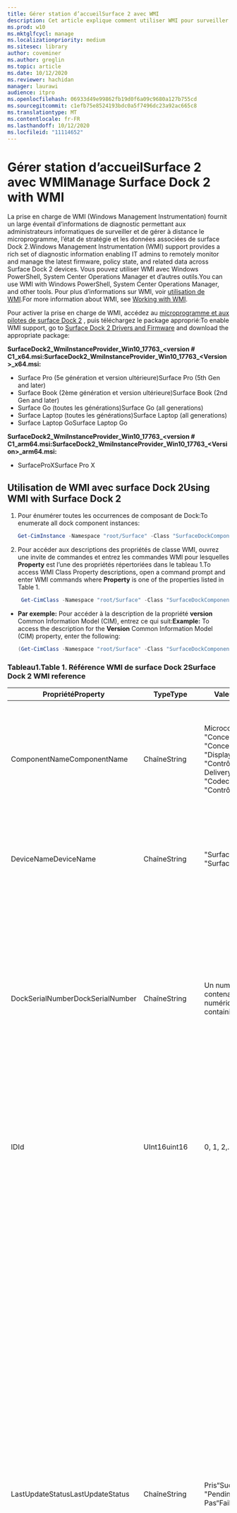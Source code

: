```yaml
---
title: Gérer station d’accueilSurface 2 avec WMI
description: Cet article explique comment utiliser WMI pour surveiller et gérer à distance le microprogramme, l’état de la stratégie et les données associées les plus récents sur les appareils du Dock 2 surface.
ms.prod: w10
ms.mktglfcycl: manage
ms.localizationpriority: medium
ms.sitesec: library
author: coveminer
ms.author: greglin
ms.topic: article
ms.date: 10/12/2020
ms.reviewer: hachidan
manager: laurawi
audience: itpro
ms.openlocfilehash: 06933d49e99862fb19d0f6a09c9680a127b755cd
ms.sourcegitcommit: c1efb75e8524193bdc0a5f7496dc23a92ac665c8
ms.translationtype: MT
ms.contentlocale: fr-FR
ms.lasthandoff: 10/12/2020
ms.locfileid: "11114652"
---
```

# <span data-ttu-id="c029c-103">Gérer station d’accueilSurface 2 avec WMI</span><span class="sxs-lookup"><span data-stu-id="c029c-103">Manage Surface Dock 2 with WMI</span></span>

<span data-ttu-id="c029c-104">La prise en charge de WMI (Windows Management Instrumentation) fournit un large éventail d’informations de diagnostic permettant aux administrateurs informatiques de surveiller et de gérer à distance le microprogramme, l’état de stratégie et les données associées de surface Dock 2.</span><span class="sxs-lookup"><span data-stu-id="c029c-104">Windows Management Instrumentation (WMI) support provides a rich set of diagnostic information enabling IT admins to remotely monitor and manage the latest firmware, policy state, and related data across Surface Dock 2 devices.</span></span> <span data-ttu-id="c029c-105">Vous pouvez utiliser WMI avec Windows PowerShell, System Center Operations Manager et d’autres outils.</span><span class="sxs-lookup"><span data-stu-id="c029c-105">You can use WMI with Windows PowerShell, System Center Operations Manager, and other tools.</span></span> <span data-ttu-id="c029c-106">Pour plus d’informations sur WMI, voir [utilisation de WMI](https://docs.microsoft.com/powershell/scripting/learn/ps101/07-working-with-wmi?&preserve-view=true).</span><span class="sxs-lookup"><span data-stu-id="c029c-106">For more information about WMI, see [Working with WMI](https://docs.microsoft.com/powershell/scripting/learn/ps101/07-working-with-wmi?&preserve-view=true).</span></span> 

<span data-ttu-id="c029c-107">Pour activer la prise en charge de WMI, accédez au [microprogramme et aux pilotes de surface Dock 2](https://www.microsoft.com/download/details.aspx?id=101317) , puis téléchargez le package approprié:</span><span class="sxs-lookup"><span data-stu-id="c029c-107">To enable WMI support, go to [Surface Dock 2 Drivers and Firmware](https://www.microsoft.com/download/details.aspx?id=101317) and download the appropriate package:</span></span>

**<span data-ttu-id="c029c-108">SurfaceDock2_WmiInstanceProvider_Win10_17763_&#60;version # C1_x64.msi:</span><span class="sxs-lookup"><span data-stu-id="c029c-108">SurfaceDock2_WmiInstanceProvider_Win10_17763_&#60;Version&#62;_x64.msi:</span></span>**<br>

- <span data-ttu-id="c029c-109">Surface Pro (5e génération et version ultérieure)</span><span class="sxs-lookup"><span data-stu-id="c029c-109">Surface Pro (5th Gen and later)</span></span>
- <span data-ttu-id="c029c-110">Surface Book (2ème génération et version ultérieure)</span><span class="sxs-lookup"><span data-stu-id="c029c-110">Surface Book (2nd Gen and later)</span></span>
- <span data-ttu-id="c029c-111">Surface Go (toutes les générations)</span><span class="sxs-lookup"><span data-stu-id="c029c-111">Surface Go (all generations)</span></span>
- <span data-ttu-id="c029c-112">Surface Laptop (toutes les générations)</span><span class="sxs-lookup"><span data-stu-id="c029c-112">Surface Laptop (all generations)</span></span>
- <span data-ttu-id="c029c-113">Surface Laptop Go</span><span class="sxs-lookup"><span data-stu-id="c029c-113">Surface Laptop Go</span></span>

 **<span data-ttu-id="c029c-114">SurfaceDock2_WmiInstanceProvider_Win10_17763_&#60;version # C1_arm64.msi:</span><span class="sxs-lookup"><span data-stu-id="c029c-114">SurfaceDock2_WmiInstanceProvider_Win10_17763_&#60;Version&#62;_arm64.msi:</span></span>** <br>

- <span data-ttu-id="c029c-115">SurfaceProX</span><span class="sxs-lookup"><span data-stu-id="c029c-115">Surface Pro X</span></span>

## <span data-ttu-id="c029c-116">Utilisation de WMI avec surface Dock 2</span><span class="sxs-lookup"><span data-stu-id="c029c-116">Using WMI with Surface Dock 2</span></span>

1. <span data-ttu-id="c029c-117">Pour énumérer toutes les occurrences de composant de Dock:</span><span class="sxs-lookup"><span data-stu-id="c029c-117">To enumerate all dock component instances:</span></span>

    ```PowerShell
    Get-CimInstance -Namespace "root/Surface" -Class "SurfaceDockComponent" 
    ```
2. <span data-ttu-id="c029c-118">Pour accéder aux descriptions des propriétés de classe WMI, ouvrez une invite de commandes et entrez les commandes WMI pour lesquelles **Property** est l’une des propriétés répertoriées dans le tableau 1.</span><span class="sxs-lookup"><span data-stu-id="c029c-118">To access WMI Class Property descriptions, open a command prompt and enter WMI commands where **Property** is one of the properties listed in Table 1.</span></span>

    ```PowerShell
     Get-CimClass -Namespace "root/Surface" -Class "SurfaceDockComponent").CimClassProperties["<Property>"]
    ```

- <span data-ttu-id="c029c-119">**Par exemple:** Pour accéder à la description de la propriété **version** Common Information Model (CIM), entrez ce qui suit:</span><span class="sxs-lookup"><span data-stu-id="c029c-119">**Example:** To access the description for the **Version** Common Information Model (CIM) property, enter the following:</span></span>
    ```PowerShell
    (Get-CimClass -Namespace "root/Surface" -Class "SurfaceDockComponent").CimClassProperties["Version"].Qualifiers["Description"].Value
    ```
 
 ### <span data-ttu-id="c029c-120">Tableau1.</span><span class="sxs-lookup"><span data-stu-id="c029c-120">Table 1.</span></span> <span data-ttu-id="c029c-121">Référence WMI de surface Dock 2</span><span class="sxs-lookup"><span data-stu-id="c029c-121">Surface Dock 2 WMI reference</span></span>

| <span data-ttu-id="c029c-122">Propriété</span><span class="sxs-lookup"><span data-stu-id="c029c-122">Property</span></span>         | <span data-ttu-id="c029c-123">Type</span><span class="sxs-lookup"><span data-stu-id="c029c-123">Type</span></span>   | <span data-ttu-id="c029c-124">Valeur (s) attendue (s)</span><span class="sxs-lookup"><span data-stu-id="c029c-124">Expected Value(s)</span></span>                                                                                                                                                                                                            | <span data-ttu-id="c029c-125">Description</span><span class="sxs-lookup"><span data-stu-id="c029c-125">Description</span></span>                                                                                                                                                                                                                                                                                                                                                                                                                                                                                                                                                                                                                                                                                                                                                                                                                                                                                                                                                                                                                                                                                                                                                                                                                                                                                                                                                                                                                                                                                                                                                                                                                                                                                                                                                                                                 |
| ---------------- | ------ | ---------------------------------------------------------------------------------------------------------------------------------------------------------------------------------------------------------------------------- | ----------------------------------------------------------------------------------------------------------------------------------------------------------------------------------------------------------------------------------------------------------------------------------------------------------------------------------------------------------------------------------------------------------------------------------------------------------------------------------------------------------------------------------------------------------------------------------------------------------------------------------------------------------------------------------------------------------------------------------------------------------------------------------------------------------------------------------------------------------------------------------------------------------------------------------------------------------------------------------------------------------------------------------------------------------------------------------------------------------------------------------------------------------------------------------------------------------------------------------------------------------------------------------------------------------------------------------------------------------------------------------------------------------------------------------------------------------------------------------------------------------------------------------------------------------------------------------------------------------------------------------------------------------------------------------------------------------------------------------------------------------------------------------------------------------- |
| <span data-ttu-id="c029c-126">ComponentName</span><span class="sxs-lookup"><span data-stu-id="c029c-126">ComponentName</span></span>    | <span data-ttu-id="c029c-127">Chaîne</span><span class="sxs-lookup"><span data-stu-id="c029c-127">String</span></span> | <span data-ttu-id="c029c-128">Microcontrôleur</span><span class="sxs-lookup"><span data-stu-id="c029c-128">“Microcontroller”</span></span> <br><span data-ttu-id="c029c-129">"Concentrateur USB 1"</span><span class="sxs-lookup"><span data-stu-id="c029c-129">“USB Hub 1”</span></span> <br><span data-ttu-id="c029c-130">"Concentrateur USB 2"</span><span class="sxs-lookup"><span data-stu-id="c029c-130">“USB Hub 2”</span></span> <br><span data-ttu-id="c029c-131">"Display port hub"</span><span class="sxs-lookup"><span data-stu-id="c029c-131">“Display Port Hub”</span></span> <br><span data-ttu-id="c029c-132">"Contrôleur de remise énergétique"</span><span class="sxs-lookup"><span data-stu-id="c029c-132">“Power Delivery Controller”</span></span> <br><span data-ttu-id="c029c-133">"Codec audio"</span><span class="sxs-lookup"><span data-stu-id="c029c-133">“Audio Codec”</span></span> <br><span data-ttu-id="c029c-134">"Contrôleur Ethernet"</span><span class="sxs-lookup"><span data-stu-id="c029c-134">“Ethernet Controller”</span></span>                                                                         | <span data-ttu-id="c029c-135">La propriété suivante répertorie le nom spécifique du composant d’appareil qui correspond aux données de la classe CIM (Common Information Model) qui les accompagnent.</span><span class="sxs-lookup"><span data-stu-id="c029c-135">The following property lists the specific name of the device component that the accompanying Common Information Model (CIM) class data corresponds to.</span></span>                                                                                                                                                                                                                                                                                                                                                                                                                                                                                                                                                                                                                                                                                                                                                                                                                                                                                                                                                                                                                                                                                                                                                                                                                                                                                                                                                                                                                                                                                                                                                                                                                                                  |
| <span data-ttu-id="c029c-136">DeviceName</span><span class="sxs-lookup"><span data-stu-id="c029c-136">DeviceName</span></span>       | <span data-ttu-id="c029c-137">Chaîne</span><span class="sxs-lookup"><span data-stu-id="c029c-137">String</span></span> | <span data-ttu-id="c029c-138">"Surface Dock 1"</span><span class="sxs-lookup"><span data-stu-id="c029c-138">“Surface Dock 1”</span></span> <br><span data-ttu-id="c029c-139">"Surface Dock 2"</span><span class="sxs-lookup"><span data-stu-id="c029c-139">“Surface Dock 2”</span></span>                                                                                                                                                                                        | <span data-ttu-id="c029c-140">La propriété suivante contient le nom de l’appareil de dock auquel appartient le composant d’appareil spécifique.</span><span class="sxs-lookup"><span data-stu-id="c029c-140">The following property contains the name of the dock device that the specific device component belongs to.</span></span>                                                                                                                                                                                                                                                                                                                                                                                                                                                                                                                                                                                                                                                                                                                                                                                                                                                                                                                                                                                                                                                                                                                                                                                                                                                                                                                                                                                                                                                                                                                                                                                                                                                                                               |
| <span data-ttu-id="c029c-141">DockSerialNumber</span><span class="sxs-lookup"><span data-stu-id="c029c-141">DockSerialNumber</span></span> | <span data-ttu-id="c029c-142">Chaîne</span><span class="sxs-lookup"><span data-stu-id="c029c-142">String</span></span> | <span data-ttu-id="c029c-143">Un numéro de série de douze (12) chiffres contenant uniquement des valeurs numériques</span><span class="sxs-lookup"><span data-stu-id="c029c-143">A twelve (12) digit serial number containing only numerical values</span></span>                                                                                                                                                           | <span data-ttu-id="c029c-144">La propriété suivante enregistre le numéro de série de l’appareil de connexion jointe.</span><span class="sxs-lookup"><span data-stu-id="c029c-144">The following property records the serial number of the attached dock device.</span></span> <span data-ttu-id="c029c-145">Ce numéro de série est exactement le même pour tous les composants tels qu’ils appartiennent au même dispositif de fixation.</span><span class="sxs-lookup"><span data-stu-id="c029c-145">This serial number is the exact same for every component as they belong to the same dock device.</span></span> <span data-ttu-id="c029c-146">Pour référence, ce numéro de série est disponible physiquement au-dessous du quai de surface.</span><span class="sxs-lookup"><span data-stu-id="c029c-146">For reference, this serial number can be found physically on the underside of the Surface Dock itself.</span></span>                                                                                                                                                                                                                                                                                                                                                                                                                                                                                                                                                                                                                                                                                                                                                                                                                                                                                                                                                                                                                                                                                                                                                                                                                                                                                                                                                                                                                                                                                                                    |
| <span data-ttu-id="c029c-147">ID</span><span class="sxs-lookup"><span data-stu-id="c029c-147">Id</span></span>               | <span data-ttu-id="c029c-148">UInt16</span><span class="sxs-lookup"><span data-stu-id="c029c-148">uint16</span></span> | <span data-ttu-id="c029c-149">0, 1, 2,..., 65535</span><span class="sxs-lookup"><span data-stu-id="c029c-149">0, 1, 2, ..., 65535</span></span>                                                                                                                                                                                                          | <span data-ttu-id="c029c-150">La propriété suivante est un ID unique qui commence à zéro (0) et compte vers le haut.</span><span class="sxs-lookup"><span data-stu-id="c029c-150">The following property is a unique Id that starts from zero (0) and counts up.</span></span> <span data-ttu-id="c029c-151">Cette variable est utilisée pour la numérotation des instances WMI énumérées.</span><span class="sxs-lookup"><span data-stu-id="c029c-151">This variable is used for numbering the enumerated WMI instances.</span></span>                                                                                                                                                                                                                                                                                                                                                                                                                                                                                                                                                                                                                                                                                                                                                                                                                                                                                                                                                                                                                                                                                                                                                                                                                                                                                                                                                                                                                                                                                                                                                                                                                                                        |
| <span data-ttu-id="c029c-152">LastUpdateStatus</span><span class="sxs-lookup"><span data-stu-id="c029c-152">LastUpdateStatus</span></span> | <span data-ttu-id="c029c-153">Chaîne</span><span class="sxs-lookup"><span data-stu-id="c029c-153">String</span></span> | <span data-ttu-id="c029c-154">Pris</span><span class="sxs-lookup"><span data-stu-id="c029c-154">“Success”</span></span> <br><span data-ttu-id="c029c-155">"PendingDockReattach"</span><span class="sxs-lookup"><span data-stu-id="c029c-155">“PendingDockReattach”</span></span> <br><span data-ttu-id="c029c-156">Pas</span><span class="sxs-lookup"><span data-stu-id="c029c-156">“Failed”</span></span>                                                                                                                                                                             | <span data-ttu-id="c029c-157">La propriété suivante décrit en détail la dernière tentative de mise à jour du microprogramme du microprogramme du composant d’appareil en question.</span><span class="sxs-lookup"><span data-stu-id="c029c-157">The following property details the last attempted Component Firmware Update (CFU) status for the device component in question.</span></span> <span data-ttu-id="c029c-158">Valeurs possibles: **réussite,** **réassociation en attente** et **échec.**</span><span class="sxs-lookup"><span data-stu-id="c029c-158">Possible values are: **Success,** **Pending Dock Reattach,** and **Failed.**</span></span><br><br><br><span data-ttu-id="c029c-159">- **Réussite** indique qu’un nouveau microprogramme a été appliqué</span><span class="sxs-lookup"><span data-stu-id="c029c-159">- **Success** indicates that previously applied new firmware was applied successfully</span></span><br><span data-ttu-id="c029c-160">- Le **retrait du Dock en attente** indique qu’une nouvelle mise à jour est en attente pour le composant de l’appareil, et que l’utilisateur doit détacher et rattacher le connecteur surface de l’ancrage afin d’appliquer la nouvelle mise à jour.</span><span class="sxs-lookup"><span data-stu-id="c029c-160">- **Pending Dock Reattach** indicates there is a new update pending for the device component and the user must detach and reattach the Dock’s Surface connector in order to apply the new update.</span></span><br><span data-ttu-id="c029c-161">- **Échec** indique qu’une erreur légitime possible s’est produite lors du processus de la mise en attente du processus ou que le périphérique n’a pas démarré dans la version attendue.</span><span class="sxs-lookup"><span data-stu-id="c029c-161">- **Failed** indicates that a possible legitimate error occurred during the CFU process or the peripheral did not boot up in the expected version.</span></span> <span data-ttu-id="c029c-162">En cas d' **échec** , il ne s’agit pas d’une information indiquant que l’appareil ne fonctionne pas, mais qu’une erreur est survenue lors de la tentative de mise à jour de l’appareil.</span><span class="sxs-lookup"><span data-stu-id="c029c-162">In the **Failed** case, this is not an indication that the device is not working, but rather something erroneous occurred when trying to update the device.</span></span> <span data-ttu-id="c029c-163">Dans ce cas, le microprogramme continuera de s’exécuter.</span><span class="sxs-lookup"><span data-stu-id="c029c-163">In such case, the previous firmware will continue to run.</span></span>                                                                                                                                                                                                                                                                                                                                                                                                                                                                                                                                                                                                                                                                                                                                                                                                                                                                                                                         |
| <span data-ttu-id="c029c-164">PolicyState</span><span class="sxs-lookup"><span data-stu-id="c029c-164">PolicyState</span></span>      | <span data-ttu-id="c029c-165">Chaîne</span><span class="sxs-lookup"><span data-stu-id="c029c-165">String</span></span> | <span data-ttu-id="c029c-166">Activation</span><span class="sxs-lookup"><span data-stu-id="c029c-166">“Enabled”</span></span> <br><span data-ttu-id="c029c-167">Désactivé</span><span class="sxs-lookup"><span data-stu-id="c029c-167">“Disabled”</span></span>                                                                                                                                                                                                     | <span data-ttu-id="c029c-168">La propriété suivante indique la stratégie SEMM (surface Management Mode) actuelle du composant périphérique.</span><span class="sxs-lookup"><span data-stu-id="c029c-168">The following property indicates the current Surface Enterprise Management Mode (SEMM) policy for the device component.</span></span> <span data-ttu-id="c029c-169">Valeurs possibles: **Enabled** et **Disabled.**</span><span class="sxs-lookup"><span data-stu-id="c029c-169">Possible values are: **Enabled** and **Disabled.**</span></span><br><br><br><span data-ttu-id="c029c-170">- **Activée** indique que le système SEMM a autorisé l’appareil hôte à accéder au composant d’appareil et à l’utiliser.</span><span class="sxs-lookup"><span data-stu-id="c029c-170">- **Enabled** indicates that the SEMM system has allowed the host device to access and use the device component</span></span><br><span data-ttu-id="c029c-171">- **Désactivé** indique que le système SEMM a interdit l’accès au composant de l’appareil et l’a empêché.</span><span class="sxs-lookup"><span data-stu-id="c029c-171">- **Disabled** indicates that the SEMM system has disallowed and thereby prevented the host machine from accessing and using the device component.</span></span>                                                                                                                                                                                                                                                                                                                                                                                                                                                                                                                                                                                                                                                                                                                                                                                                                                                                                                                                                                                                                                                                                                                                                                                                                                                                                                                                                                                                                                                                                                                             |
| <span data-ttu-id="c029c-172">ProductId</span><span class="sxs-lookup"><span data-stu-id="c029c-172">ProductId</span></span>        | <span data-ttu-id="c029c-173">Chaîne []</span><span class="sxs-lookup"><span data-stu-id="c029c-173">String[]</span></span> | <span data-ttu-id="c029c-174">Liste de chaînes Hex, qui peuvent chacune de «0x0000» à «0xFFFF».</span><span class="sxs-lookup"><span data-stu-id="c029c-174">A list of hex strings, which can each range from “0x0000” to “0xFFFF”</span></span>                                                                                                                                                        | <span data-ttu-id="c029c-175">La propriété suivante classifie l’ID de produit (PID) du composant d’appareil.</span><span class="sxs-lookup"><span data-stu-id="c029c-175">The following property classifies the Product Id (PID) of the device component.</span></span> <span data-ttu-id="c029c-176">Il est possible que plusieurs IDENTIFICATEURs de service apparaissent.</span><span class="sxs-lookup"><span data-stu-id="c029c-176">It is possible for there to be more than one PID listed.</span></span> <span data-ttu-id="c029c-177">Dans le cas d’un concentrateur USB, par exemple, les périphériques Super-Speed (SS) et High Speed (SH) sont intégrés à un «hub» singulier.</span><span class="sxs-lookup"><span data-stu-id="c029c-177">In the case of a USB Hub, for example, both Super Speed (SS) and High Speed (HS) devices are lumped into a singular “Hub."</span></span> <span data-ttu-id="c029c-178">Par conséquent, deux (2) PID seraient répertoriés dans ce tableau.</span><span class="sxs-lookup"><span data-stu-id="c029c-178">Therefore, two (2) PIDs would be listed within this array.</span></span>                                                                                                                                                                                                                                                                                                                                                                                                                                                                                                                                                                                                                                                                                                                                                                                                                                                                                                                                                                                                                                                                                                                                                                                                                                                                                                                                                                                                                                                                                                                                                                                                                                                                                                                                                                                                                                                                                                                                                                                                                                                                                                                                                                                                                                                                                                                                                                                             |
| <span data-ttu-id="c029c-179">ProvisionedState</span><span class="sxs-lookup"><span data-stu-id="c029c-179">ProvisionedState</span></span>         | <span data-ttu-id="c029c-180">booléen</span><span class="sxs-lookup"><span data-stu-id="c029c-180">boolean</span></span> | <span data-ttu-id="c029c-181">True ou false</span><span class="sxs-lookup"><span data-stu-id="c029c-181">True or False</span></span>                                                                                                                                                        | <span data-ttu-id="c029c-182">La propriété suivante décrit l’état de mise en service du mode de gestion de surface d’entreprise (SEMM) de l’appareil de fixation de surface.</span><span class="sxs-lookup"><span data-stu-id="c029c-182">The following property describes the Surface Enterprise Management Mode (SEMM) provisioned state of the Surface Dock device.</span></span> <span data-ttu-id="c029c-183">L’état de mise en service est exactement le même pour tous les composants qu’ils appartiennent au même appareil de dock.</span><span class="sxs-lookup"><span data-stu-id="c029c-183">The provisioned state is the exact same for every component as they belong to the same dock device.</span></span> <span data-ttu-id="c029c-184">Valeurs possibles: true ou false.</span><span class="sxs-lookup"><span data-stu-id="c029c-184">Possible values are: True or False.</span></span> <span data-ttu-id="c029c-185">La valeur true indique que l’appareil de fixation de surface est actuellement géré et, de ce fait, la fonctionnalité de port peut être restreinte.</span><span class="sxs-lookup"><span data-stu-id="c029c-185">A value of true indicates the Surface Dock device is currently managed and thereby, port functionality may be restricted.</span></span> <span data-ttu-id="c029c-186">Pour plus d’informations, voir le champ de propriété «PolicyState».</span><span class="sxs-lookup"><span data-stu-id="c029c-186">See the “PolicyState” property field for more information.</span></span> <span data-ttu-id="c029c-187">La valeur false indique que l’appareil de l’ancrage surface n’est actuellement pas géré et qu’aucune restriction de fonctionnalité n’est imposée.</span><span class="sxs-lookup"><span data-stu-id="c029c-187">A value of false indicates the Surface Dock device is currently not managed and has no feature restrictions imposed.</span></span>                                                                                                                                                                                                                                                                                                                                                                                                                                                                                                                                                                                                                                                                                                                                                                                                                                                                                                                                                                                                                                                                                                                                                                                                                                                                                                                   |
| <span data-ttu-id="c029c-188">Statut</span><span class="sxs-lookup"><span data-stu-id="c029c-188">Status</span></span>           | <span data-ttu-id="c029c-189">Chaîne</span><span class="sxs-lookup"><span data-stu-id="c029c-189">String</span></span> | <span data-ttu-id="c029c-190">OK</span><span class="sxs-lookup"><span data-stu-id="c029c-190">“OK”</span></span> <br><span data-ttu-id="c029c-191">Déconnecté</span><span class="sxs-lookup"><span data-stu-id="c029c-191">“Disconnected”</span></span> <br><span data-ttu-id="c029c-192">Error</span><span class="sxs-lookup"><span data-stu-id="c029c-192">“Error”</span></span> <br><span data-ttu-id="c029c-193">Manquantes</span><span class="sxs-lookup"><span data-stu-id="c029c-193">“Missing”</span></span> <br><span data-ttu-id="c029c-194">"DeviceHandleInUse"</span><span class="sxs-lookup"><span data-stu-id="c029c-194">“DeviceHandleInUse”</span></span> <br><span data-ttu-id="c029c-195">Désactivé</span><span class="sxs-lookup"><span data-stu-id="c029c-195">“Disabled”</span></span> <br><span data-ttu-id="c029c-196">"NotSupportedByWmi"</span><span class="sxs-lookup"><span data-stu-id="c029c-196">“NotSupportedByWmi”</span></span>                                                                                                             | <span data-ttu-id="c029c-197">La propriété suivante décrit l’état de la connexion du Dock à l’ordinateur hôte.</span><span class="sxs-lookup"><span data-stu-id="c029c-197">The following property describes the state of the Dock’s connection to the host machine.</span></span> <span data-ttu-id="c029c-198">Les valeurs possibles sont: **OK,** **déconnecté,** **erreur,** **manquant,** **DeviceHandleInUse,**  **désactivé** et **NotSupportedByWmi.**</span><span class="sxs-lookup"><span data-stu-id="c029c-198">Possible values are: **OK,** **Disconnected,** **Error,** **Missing,** **DeviceHandleInUse,**  **Disabled,** and **NotSupportedByWmi.**</span></span> <br><span data-ttu-id="c029c-199">- La fonction **OK** indique que l’appareil est correctement connecté à l’ordinateur hôte et qu’il n’y a pas de problème, ce qui empêche ses fonctionnalités.</span><span class="sxs-lookup"><span data-stu-id="c029c-199">- **OK** indicates that the device is successfully connected to the host machine and no problems exist, which would inhibit its functionality</span></span> <br><span data-ttu-id="c029c-200">- Une **connexion indique que** le connecteur surface, qui assure la connexion de tous les composants de l’appareil, n’est pas actuellement associé à l’ordinateur hôte.</span><span class="sxs-lookup"><span data-stu-id="c029c-200">- **Disconnected** indicates that the Surface connector, which provides the connection for all the device components, is currently not attached to the host machine.</span></span> <br><span data-ttu-id="c029c-201">- **Erreur** : un problème potentiel lié à l’instance d’appareil et à l’interface de l’appareil a été plus susceptible d’être étiqueté par un point d’exclamation jaune dans le gestionnaire de périphériques: consultez la propriété **statusCode** pour obtenir des informations plus détaillées sur le type d’erreur qui se produit.</span><span class="sxs-lookup"><span data-stu-id="c029c-201">- **Error** indicates a potential issue with the device instance and the device interface has more than likely been labeled with a yellow exclamation point in the Device Manager – check the **StatusCode** property for more detailed information on the type of error that occurred.</span></span> <br><span data-ttu-id="c029c-202">- **Manquant** indique que l’appareil a été censé avoir été énuméré sur l’ordinateur hôte, mais pas pour une raison quelconque.</span><span class="sxs-lookup"><span data-stu-id="c029c-202">- **Missing** indicates that the device was expected to have enumerated on the host machine, but for some reason did not.</span></span> <span data-ttu-id="c029c-203">La propriété **statusCode** contiendra la valeur 24 pour signaler cette situation incorrecte.</span><span class="sxs-lookup"><span data-stu-id="c029c-203">The **StatusCode** property will hold the value of 24 to indicate this erroneous situation.</span></span><br><span data-ttu-id="c029c-204">- **DeviceHandleInUse** indique qu’un autre processus communique actuellement avec l’appareil, ce qui empêche le fournisseur d’instances WMI (Windows Management Instrumentation) de ses demandes de communication.</span><span class="sxs-lookup"><span data-stu-id="c029c-204">- **DeviceHandleInUse** indicates that another process is currently communicating with the device, which prohibits this Windows Management Instrumentation (WMI) Instance Provider from its communication requests.</span></span> <span data-ttu-id="c029c-205">Essayez de réexécuter votre commande WMI.</span><span class="sxs-lookup"><span data-stu-id="c029c-205">Try executing your WMI command again!</span></span> <br> <span data-ttu-id="c029c-206">- **Désactivé** indique que la stratégie de gestion des entreprises de surface actuelle (SEMM) n’est pas autorisée et qu’elle a empêché l’ordinateur hôte d’accéder au composant de l’appareil et l’utiliser.</span><span class="sxs-lookup"><span data-stu-id="c029c-206">- **Disabled** indicates that the current Surface Enterprise Management Mode (SEMM) policy has disallowed and thereby prevented the host machine from accessing and using the device component.</span></span> <span data-ttu-id="c029c-207">Pour plus d’informations, voir le champ de propriété **PolicyState** .</span><span class="sxs-lookup"><span data-stu-id="c029c-207">See the **PolicyState** property field for more information.</span></span><br><span data-ttu-id="c029c-208">- **NotSupportedByWmi** indique que le Dock connecté n’est pas actuellement pris en charge par ce fournisseur WMI.</span><span class="sxs-lookup"><span data-stu-id="c029c-208">- **NotSupportedByWmi** indicates the connected dock is currently not supported by this WMI Provider.</span></span> <span data-ttu-id="c029c-209">Ce statut s’affichera pour le Dock de surface 1, qui n’est actuellement pas pris en charge par ce fournisseur d’instances WMI.</span><span class="sxs-lookup"><span data-stu-id="c029c-209">This status will appear for the Surface Dock 1, which is currently not supported by this WMI Instance Provider.</span></span>|
| <span data-ttu-id="c029c-210">StatusCode</span><span class="sxs-lookup"><span data-stu-id="c029c-210">StatusCode</span></span>       | <span data-ttu-id="c029c-211">UInt32</span><span class="sxs-lookup"><span data-stu-id="c029c-211">uint32</span></span> | <span data-ttu-id="c029c-212">[Code d’erreur du gestionnaire de périphériques](https://docs.microsoft.com/windows-hardware/drivers/install/device-manager-error-messages) obtenu à partir de la classe WMI du CIM_LogicalDevice (dans *cimwin32. mof*)</span><span class="sxs-lookup"><span data-stu-id="c029c-212">[Device Manager Error Code](https://docs.microsoft.com/windows-hardware/drivers/install/device-manager-error-messages) obtained from the CIM_LogicalDevice WMI Class (within *cimwin32.mof*)</span></span> | <span data-ttu-id="c029c-213">La propriété suivante fournit le code d’erreur gestionnaire de périphériques pour le composant Dock donné.</span><span class="sxs-lookup"><span data-stu-id="c029c-213">The following property provides the Device Manager error code for the given dock component.</span></span> <span data-ttu-id="c029c-214">La valeur zéro (0) indique que le composant Dock fonctionne correctement; valeur supérieure à zéro (0) indique un problème ou une erreur possible avec le composant Dock.</span><span class="sxs-lookup"><span data-stu-id="c029c-214">A value of zero (0) indicates that the dock component is working correctly; a value greater than zero (0) indicates an issue or a possible error with the dock component.</span></span> <span data-ttu-id="c029c-215">Dans la mesure où le composant Dock peut énumérer avec plusieurs interfaces d’appareil, il est possible qu’il y ait des codes d’erreur supplémentaires sur le gestionnaire de périphériques.</span><span class="sxs-lookup"><span data-stu-id="c029c-215">Because the dock component may enumerate with several device interfaces, it is possible there may be additional Device Manager error codes.</span></span> <span data-ttu-id="c029c-216">Le champ de propriété ne répertorie que les codes d’erreur uniques, même si plusieurs sont disponibles.</span><span class="sxs-lookup"><span data-stu-id="c029c-216">This property field only lists a single error code even if multiple are available.</span></span> <span data-ttu-id="c029c-217">Le gestionnaire de périphériques étiquete l’appareil avec un point d’exclamation jaune uniquement lorsque certains codes d’erreur s’affichent.</span><span class="sxs-lookup"><span data-stu-id="c029c-217">The Device Manager will label the device with a yellow exclamation point only when certain error codes have occurred.</span></span>                                                                                                                                                                                                                                                                                                                                                                                                                                                                                                                                                                                                                                                                                                                                                                                                                                                                                                                                                                                                                                                                                                                                                                                |
| <span data-ttu-id="c029c-218">ID</span><span class="sxs-lookup"><span data-stu-id="c029c-218">VendorId</span></span>         | <span data-ttu-id="c029c-219">Chaîne</span><span class="sxs-lookup"><span data-stu-id="c029c-219">String</span></span> | <span data-ttu-id="c029c-220">Une chaîne hex qui peut varier de «0x0000» à «0xFFFF».</span><span class="sxs-lookup"><span data-stu-id="c029c-220">A hex string that can range from “0x0000” to “0xFFFF”</span></span>                                                                                                                                                                        | <span data-ttu-id="c029c-221">La propriété suivante note l’ID de fournisseur spécifique (VID) du composant périphérique.</span><span class="sxs-lookup"><span data-stu-id="c029c-221">The following property notes the specific Vendor Id (VID) of the device component.</span></span>                                                                                                                                                                                                                                                                                                                                                                                                                                                                                                                                                                                                                                                                                                                                                                                                                                                                                                                                                                                                                                                                                                                                                                                                                                                                                                                                                                                                                                                                                                                                                                                                                                                                                                                       |
| <span data-ttu-id="c029c-222">Version</span><span class="sxs-lookup"><span data-stu-id="c029c-222">Version</span></span>          | <span data-ttu-id="c029c-223">Chaîne</span><span class="sxs-lookup"><span data-stu-id="c029c-223">String</span></span> | <span data-ttu-id="c029c-224">Une chaîne de version, qui se présente sous la forme suivante: «x. y. z», où x, y et z sont des valeurs numériques.</span><span class="sxs-lookup"><span data-stu-id="c029c-224">A version string, which has the form as follows: “x.y.z”, where x, y, and z are numerical values.</span></span>                                                                                                                            | <span data-ttu-id="c029c-225">La propriété suivante spécifie la version actuelle du microprogramme qui s’exécute actuellement sur le composant appareil.</span><span class="sxs-lookup"><span data-stu-id="c029c-225">The following property specifies the current version of the firmware, which is currently running on the device component.</span></span>                                                                                                                                                                                                                                                                                                                                                                                                                                                                                                                                                                                                                                                                                                                                                                                                                                                                                                                                                                                                                                                                                                                                                                                                                                                                                                                                                                                                                                                                                                                                                                                                                                                                                |


## <span data-ttu-id="c029c-226">En savoir plus</span><span class="sxs-lookup"><span data-stu-id="c029c-226">Learn more</span></span>

- [<span data-ttu-id="c029c-227">Sécuriser les ports de Surface Dock 2 avec SEMM</span><span class="sxs-lookup"><span data-stu-id="c029c-227">Secure Surface Dock 2 ports with SEMM</span></span>](secure-surface-dock-ports-semm.md)
- [<span data-ttu-id="c029c-228">Nouveautés de station d’accueilSurface 2.</span><span class="sxs-lookup"><span data-stu-id="c029c-228">What's new in Surface Dock 2</span></span>](surface-dock-whats-new.md)
- [<span data-ttu-id="c029c-229">Codes d’erreur du gestionnaire de périphériques</span><span class="sxs-lookup"><span data-stu-id="c029c-229">Device Manager error codes</span></span>](https://docs.microsoft.com/windows-hardware/drivers/install/device-manager-error-messages)
- [<span data-ttu-id="c029c-230">Utilisation de WMI</span><span class="sxs-lookup"><span data-stu-id="c029c-230">Working with WMI</span></span>](https://docs.microsoft.com/powershell/scripting/learn/ps101/07-working-with-wmi?&preserve-view=true)
